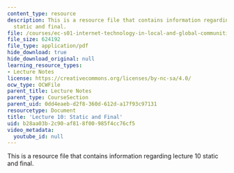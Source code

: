 ```yaml
---
content_type: resource
description: This is a resource file that contains information regarding lecture 10
  static and final.
file: /courses/ec-s01-internet-technology-in-local-and-global-communities-spring-2005-summer-2005/b28aa03b2c90af818f00985f4cc76cf5_MITEC_S01S05_l10_static.pdf
file_size: 624192
file_type: application/pdf
hide_download: true
hide_download_original: null
learning_resource_types:
- Lecture Notes
license: https://creativecommons.org/licenses/by-nc-sa/4.0/
ocw_type: OCWFile
parent_title: Lecture Notes
parent_type: CourseSection
parent_uid: 0dd4eaeb-d2f8-360d-612d-a17f93c97131
resourcetype: Document
title: 'Lecture 10: Static and Final'
uid: b28aa03b-2c90-af81-8f00-985f4cc76cf5
video_metadata:
  youtube_id: null
---
```

This is a resource file that contains information regarding lecture 10 static and final.
